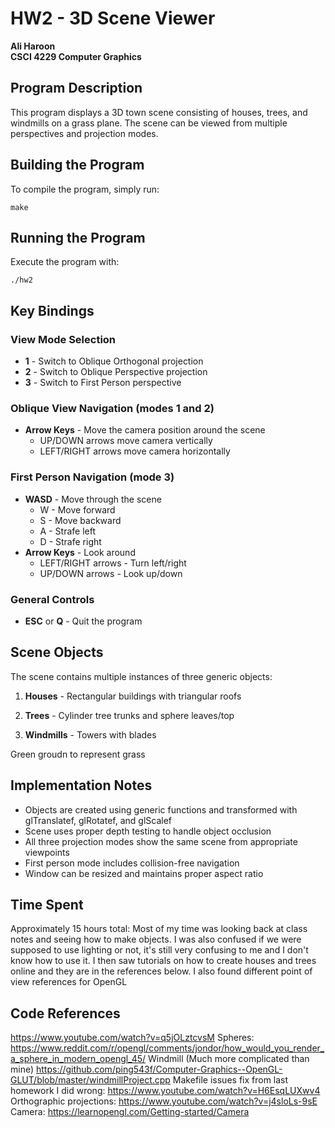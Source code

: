 # HW2 - 3D Scene Viewer
**Ali Haroon**  
**CSCI 4229 Computer Graphics**

## Program Description
This program displays a 3D town scene consisting of houses, trees, and windmills on a grass plane. The scene can be viewed from multiple perspectives and projection modes.

## Building the Program
To compile the program, simply run:
```
make
```


## Running the Program
Execute the program with:
```
./hw2
```

## Key Bindings

### View Mode Selection
- **1** - Switch to Oblique Orthogonal projection
- **2** - Switch to Oblique Perspective projection  
- **3** - Switch to First Person perspective

### Oblique View Navigation (modes 1 and 2)
- **Arrow Keys** - Move the camera position around the scene
  - UP/DOWN arrows move camera vertically
  - LEFT/RIGHT arrows move camera horizontally

### First Person Navigation (mode 3)
- **WASD** - Move through the scene
  - W - Move forward
  - S - Move backward
  - A - Strafe left
  - D - Strafe right
- **Arrow Keys** - Look around
  - LEFT/RIGHT arrows - Turn left/right
  - UP/DOWN arrows - Look up/down

### General Controls
- **ESC** or **Q** - Quit the program

## Scene Objects

The scene contains multiple instances of three generic objects:

1. **Houses** - Rectangular buildings with triangular roofs

2. **Trees** - Cylinder tree trunks and sphere leaves/top

3. **Windmills** - Towers with blades

Green groudn to represent grass

## Implementation Notes

- Objects are created using generic functions and transformed with glTranslatef, glRotatef, and glScalef
- Scene uses proper depth testing to handle object occlusion
- All three projection modes show the same scene from appropriate viewpoints
- First person mode includes collision-free navigation
- Window can be resized and maintains proper aspect ratio

## Time Spent
Approximately 15 hours total:
Most of my time was looking back at class notes and seeing how to make objects. I was also confused if we were supposed to use lighting or not, it's still very confusing to me and I don't know how to use it. I then saw tutorials on how to create houses and trees online and they are in the references below. I also found different point of view references for OpenGL

## Code References
https://www.youtube.com/watch?v=q5jOLztcvsM 
Spheres: https://www.reddit.com/r/opengl/comments/jondor/how_would_you_render_a_sphere_in_modern_opengl_45/ 
Windmill (Much more complicated than mine) https://github.com/ping543f/Computer-Graphics--OpenGL-GLUT/blob/master/windmillProject.cpp
Makefile issues fix from last homework I did wrong: https://www.youtube.com/watch?v=H6EsqLUXwv4 
Orthographic projections: https://www.youtube.com/watch?v=j4sloLs-9sE 
Camera: https://learnopengl.com/Getting-started/Camera 
